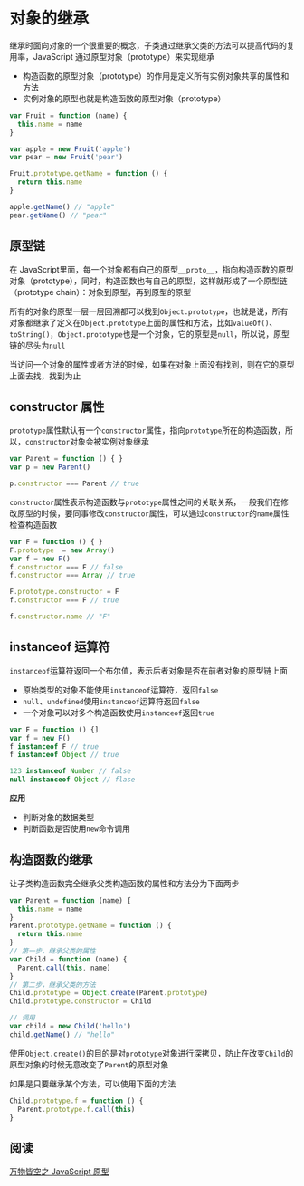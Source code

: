 # 对象的继承

继承时面向对象的一个很重要的概念，子类通过继承父类的方法可以提高代码的复用率，JavaScript 通过原型对象（prototype）来实现继承

* 构造函数的原型对象（prototype）的作用是定义所有实例对象共享的属性和方法
* 实例对象的原型也就是构造函数的原型对象（prototype）

```javascript
var Fruit = function (name) {
  this.name = name
}

var apple = new Fruit('apple')
var pear = new Fruit('pear')

Fruit.prototype.getName = function () {
  return this.name
}

apple.getName() // "apple"
pear.getName() // "pear"
```

## 原型链

在 JavaScript里面，每一个对象都有自己的原型`__proto__`，指向构造函数的原型对象（prototype），同时，构造函数也有自己的原型，这样就形成了一个原型链（prototype chain）：对象到原型，再到原型的原型

所有的对象的原型一层一层回溯都可以找到`Object.prototype`，也就是说，所有对象都继承了定义在`Object.prototype`上面的属性和方法，比如`valueOf()`、`toString()`，`Object.prototype`也是一个对象，它的原型是`null`，所以说，原型链的尽头为`null`

当访问一个对象的属性或者方法的时候，如果在对象上面没有找到，则在它的原型上面去找，找到为止

## constructor 属性

`prototype`属性默认有一个`constructor`属性，指向`prototype`所在的构造函数，所以，`constructor`对象会被实例对象继承

```javascript
var Parent = function () { }
var p = new Parent()

p.constructor === Parent // true
```

`constructor`属性表示构造函数与`prototype`属性之间的关联关系，一般我们在修改原型的时候，要同事修改`constructor`属性，可以通过`constructor`的`name`属性检查构造函数

```javascript
var F = function () { }
F.prototype  = new Array()
var f = new F()
f.constructor === F // false
f.constructor === Array // true

F.prototype.constructor = F
f.constructor === F // true

f.constructor.name // "F"
```

## instanceof 运算符

`instanceof`运算符返回一个布尔值，表示后者对象是否在前者对象的原型链上面

* 原始类型的对象不能使用`instanceof`运算符，返回`false`
* `null`、`undefined`使用`instanceof`运算符返回`false`
* 一个对象可以对多个构造函数使用`instanceof`返回`true`

```javascript
var F = function () {]
var f = new F()
f instanceof F // true
f instanceof Object // true

123 instanceof Number // false
null instanceof Object // flase
```

**应用**

* 判断对象的数据类型
* 判断函数是否使用`new`命令调用

## 构造函数的继承

让子类构造函数完全继承父类构造函数的属性和方法分为下面两步

```javascript
var Parent = function (name) {
  this.name = name
}
Parent.prototype.getName = function () {
  return this.name
}
// 第一步，继承父类的属性
var Child = function (name) {
  Parent.call(this, name)
}
// 第二步，继承父类的方法
Child.prototype = Object.create(Parent.prototype)
Child.prototype.constructor = Child

// 调用
var child = new Child('hello')
child.getName() // "hello"
```

使用`Object.create()`的目的是对`prototype`对象进行深拷贝，防止在改变`Child`的原型对象的时候无意改变了`Parent`的原型对象

如果是只要继承某个方法，可以使用下面的方法

```javascript
Child.prototype.f = function () {
  Parent.prototype.f.call(this)
}
```

## 阅读

[万物皆空之 JavaScript 原型](https://juejin.im/post/5a944f485188257a804aba6d)